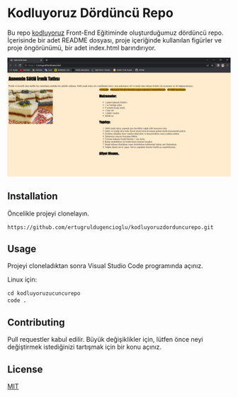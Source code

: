 # Kodluyoruz Dördüncü Repo
Bu repo [kodluyoruz](https://www.kodluyoruz.org/) Front-End Eğitiminde oluşturduğumuz dördüncü repo. İçerisinde bir adet README dosyası, proje içeriğinde kullanılan figürler ve proje öngörünümü, bir adet index.html barındırıyor.

![index](https://github.com/ertugruldugencioglu/kodluyoruzdorduncurepo/blob/main/figures/index.png?raw=true)

## Installation
Öncelikle projeyi clonelayın.
```
https://github.com/ertugruldugencioglu/kodluyoruzdorduncurepo.git
```

## Usage
Projeyi cloneladıktan sonra Visual Studio Code programında açınız.

Linux için:
```  
cd kodluyoruzucuncurepo
code .
```
## Contributing
Pull requestler kabul edilir. Büyük değişiklikler için, lütfen önce neyi değiştirmek istediğinizi tartışmak için bir konu açınız.
## License
[MIT](https://choosealicense.com/licenses/mit/)
